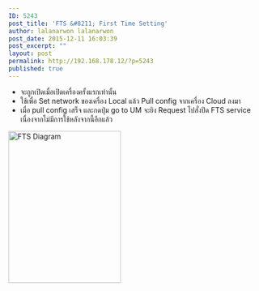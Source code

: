 ```yaml
---
ID: 5243
post_title: 'FTS &#8211; First Time Setting'
author: lalanarwon lalanarwon
post_date: 2015-12-11 16:03:39
post_excerpt: ""
layout: post
permalink: http://192.168.178.12/?p=5243
published: true
---
```

<ul>
	<li>จะถูกเปิดเมื่อเปิดเครื่องครั้งแรกเท่านั้น</li>
	<li>ใช้เพื่อ Set network ของเครื่อง Local แล้ว Pull config จากเครื่อง Cloud ลงมา</li>
	<li>เมื่อ pull config เสร็จ และกดปุ่ม go to UM จะยิง Request ไปสั่งปิด FTS service เนื่องจากไม่มีการใช้หลังจากนี้อีกแล้ว</li>
</ul>
<img class="alignnone size-medium wp-image-5245" src="http://192.168.178.12/wp-content/uploads/2015/12/FTS-Diagram-222x300.png" alt="FTS Diagram" width="222" height="300" />

&nbsp;